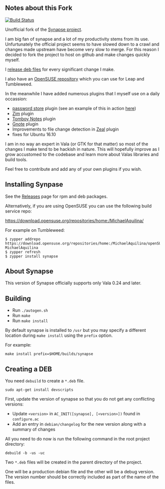 Notes about this Fork
---------------------

[![Build Status](https://travis-ci.org/MichaelAquilina/synapse-project.svg?branch=master)](https://travis-ci.org/MichaelAquilina/synapse-project)

Unofficial fork of the [Synapse project](https://launchpad.net/synapse-project).

I am big fan of synapse and a lot of my productivity stems from its use. Unfurtunately the official project seems
to have slowed down to a crawl and changes made upstream have become very slow to merge. For this reason I decided
to fork the project to host on github and make changes quickly myself.

I [release deb files](https://github.com/MichaelAquilina/synapse-project/releases/) for every significant change I make.

I also have an [OpenSUSE repository](https://download.opensuse.org/repositories/home:/MichaelAquilina/) which you can use
for Leap and Tumbleweed.

In the meanwhile I have added numerous plugins that I myself use on a daily occassion:

* [password store](https://www.passwordstore.org/) plugin (see an example of this in action [here](https://i.imgur.com/pMjck1o.gif))
* [Zim](http://www.zim-wiki.org/) plugin
* [Tomboy Notes](https://wiki.gnome.org/Apps/Tomboy) plugin
* [Gnote](https://wiki.gnome.org/Apps/Gnote) plugin
* Improvements to file change detection in [Zeal](https://zealdocs.org/) plugin
* fixes for Ubuntu 16.10

I am in no way an expert in Vala (or GTK for that matter) so most of the changes I make tend to be hackish in nature.
This will hopefully improve as I grow accustomed to the codebase and learn more about Valas libraries and build tools.

Feel free to contribute and add any of your own plugins if you wish.

Installing Synpase
------------------

See the [Releases](https://github.com/MichaelAquilina/synapse-project/releases) page for rpm and deb packages.

Alternatively, if you are using OpenSUSE you can use the following build service repo:

https://download.opensuse.org/repositories/home:/MichaelAquilina/

For example on Tumbleweed:
```
$ zypper addrepo https://download.opensuse.org/repositories/home:/MichaelAquilina/openSUSE_Tumbleweed MichaelAquilina
$ zypper refresh
$ zypper install synapse
```

About Synapse
-------------

This version of Synapse officially supports only Vala 0.24 and later.

Building
--------

* Run `./autogen.sh`
* Run `make`
* Run `make install`

By default synapse is installed to `/usr` but you may specify a different location during `make install` using the `prefix` option.

For example:

`make install prefix=$HOME/builds/synapse`

Creating a DEB
--------------

You need `debuild` to create a `*.deb` file.

```
sudo apt-get install devscripts
```

First, update the version of synapse so that you do not get any conflicting versions:

* Update `<version>` in `AC_INIT([synapse], [<version>])` found in `configure.ac`
* Add an entry in `debian/changelog` for the new version along with a summary of changes

All you need to do now is run the following command in the root project directory:

```
debuild -b -us -uc
```

Two `*.deb` files will be created in the parent directory of the project.

One will be a production debian file and the other will be a debug version.
The version number should be correctly included as part of the name of the files.
